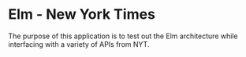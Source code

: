 # Elm - New York Times

The purpose of this application is to test out the Elm architecture while interfacing with a variety of APIs from NYT.
